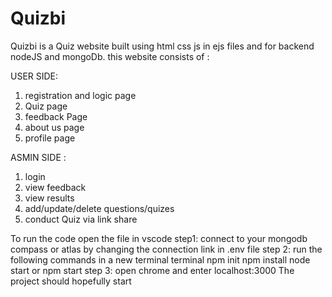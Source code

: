 # Quizbi
Quizbi is a Quiz website built using html css js in ejs files and for backend nodeJS and mongoDb. 
this website consists of : 

USER SIDE:
1) registration and logic page
2) Quiz page
3) feedback Page
4) about us page
5) profile page

ASMIN SIDE :
1) login
2) view feedback
3) view results
4) add/update/delete questions/quizes
5) conduct Quiz via link share

To run the code open the file in vscode 
step1: connect to your mongodb compass or atlas by changing the connection link in .env file
step 2: run the following commands in a new terminal terminal
npm init
npm install
node start or npm start
step 3: open chrome and enter localhost:3000
The project should hopefully start
